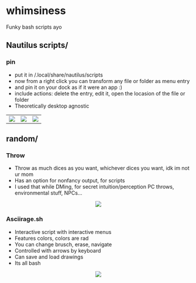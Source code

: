 # whimsiness
Funky bash scripts ayo

## Nautilus scripts/ ##

###  **pin** ###
- put it in /.local/share/nautilus/scripts
- now from a right click you can transform any file or folder as menu entry
- and pin it on your dock as if it were an app :)
- include actions: delete the entry, edit it, open the locasion of the file or folder
- Theoretically desktop agnostic

<div align="center">
  <table>
      <td><img src="https://github.com/teamcons/whimsiness/blob/main/img/pin1.png" /></td>
      <td><img src="https://github.com/teamcons/whimsiness/blob/main/img/pin2.png" /></td>
      <td><img src="https://github.com/teamcons/whimsiness/blob/main/img/pin3.png" /></td>
  </table>
</div>

## random/ ##
### **Throw** ###
- Throw as much dices as you want, whichever dices you want, idk im not ur mom
- Has an option for nonfancy output, for scripts
- I used that while DMing, for secret intuition/perception PC throws, environmental stuff, NPCs...

<div align="center">
    <img src="https://github.com/teamcons/whimsiness/blob/main/img/Throw.png" /></td>
</div>

### **Asciirage.sh** ###
- Interactive script with interactive menus
- Features colors, colors are rad
- You can change brusch, erase, navigate
- Controlled with arrows by keyboard
- Can save and load drawings
- Its all bash

<div align="center">
    <img src="https://github.com/teamcons/whimsiness/blob/main/img/asciirage.png" /></td>
</div>




